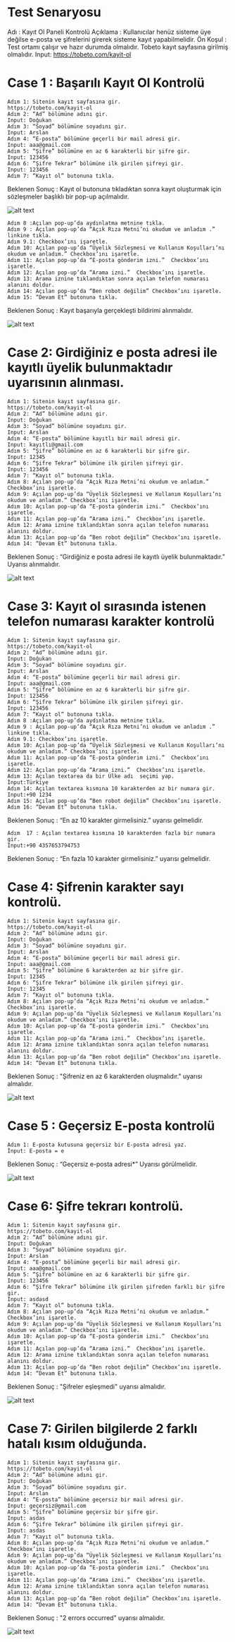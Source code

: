 # Test Senaryosu 
Adı : Kayıt Ol Paneli Kontrolü
Açıklama : Kullanıcılar henüz sisteme üye değilse e-posta ve şifrelerini girerek sisteme kayıt yapabilmelidir.
Ön Koşul : Test ortamı çalışır ve hazır durumda olmalıdır. Tobeto kayıt sayfasına girilmiş olmalıdır.
Input: https://tobeto.com/kayit-ol

# Case 1 : Başarılı Kayıt Ol Kontrolü
    Adım 1: Sitenin kayıt sayfasına gir.
    https://tobeto.com/kayit-ol
    Adım 2: “Ad” bölümüne adını gir.
    Input: Doğukan
    Adım 3: “Soyad” bölümüne soyadını gir.
    Input: Arslan
    Adım 4: “E-posta” bölümüne geçerli bir mail adresi gir.
    Input: aaa@gmail.com
    Adım 5: “Şifre” bölümüne en az 6 karakterli bir şifre gir.
    Input: 123456
    Adım 6: “Şifre Tekrar” bölümüne ilk girilen şifreyi gir.
    Input: 123456
    Adım 7: “Kayıt ol” butonuna tıkla.
Beklenen Sonuç : Kayıt ol butonuna tıkladıktan sonra kayıt oluşturmak için sözleşmeler başlıklı bir pop-up açılmalıdır.

  ![alt text](image.png)                 

    Adım 8 :Açılan pop-up’da aydınlatma metnine tıkla.
    Adım 9 : Açılan pop-up’da “Açık Rıza Metni’ni okudum ve anladım .” linkine tıkla. 
    Adım 9.1: Checkbox’ını işaretle.
    Adım 10: Açılan pop-up’da “Üyelik Sözleşmesi ve Kullanım Koşulları’nı okudum ve anladım.” Checkbox’ını işaretle.
    Adım 11: Açılan pop-up’da “E-posta gönderim izni.”  Checkbox’ını işaretle.
    Adım 12: Açılan pop-up’da “Arama izni.”  Checkbox’ını işaretle.
    Adım 13: Arama iznine tıklandıktan sonra açılan telefon numarası alanını doldur.
    Adım 14: Açılan pop-up’da “Ben robot değilim” Checkbox’ını işaretle.
    Adım 15: “Devam Et” butonuna tıkla.

Beklenen Sonuç : Kayıt başarıyla gerçekleşti bildirimi alınmalıdır.

![alt text](image-1.png)


# Case 2: Girdiğiniz e posta adresi ile kayıtlı üyelik bulunmaktadır uyarısının alınması.
    Adım 1: Sitenin kayıt sayfasına gir.
    https://tobeto.com/kayit-ol
    Adım 2: “Ad” bölümüne adını gir.
    Input: Doğukan
    Adım 3: “Soyad” bölümüne soyadını gir.
    Input: Arslan
    Adım 4: “E-posta” bölümüne kayıtlı bir mail adresi gir.
    Input: kayıtlı@gmail.com
    Adım 5: “Şifre” bölümüne en az 6 karakterli bir şifre gir.
    Input: 12345
    Adım 6: “Şifre Tekrar” bölümüne ilk girilen şifreyi gir.
    Input: 123456
    Adım 7: “Kayıt ol” butonuna tıkla.
    Adım 8: Açılan pop-up’da “Açık Rıza Metni’ni okudum ve anladım.” Checkbox’ını işaretle.
    Adım 9: Açılan pop-up’da “Üyelik Sözleşmesi ve Kullanım Koşulları’nı okudum ve anladım.” Checkbox’ını işaretle.
    Adım 10: Açılan pop-up’da “E-posta gönderim izni.”  Checkbox’ını işaretle.
    Adım 11: Açılan pop-up’da “Arama izni.”  Checkbox’ını işaretle.
    Adım 12: Arama iznine tıklandıktan sonra açılan telefon numarası alanını doldur.
    Adım 13: Açılan pop-up’da “Ben robot değilim” Checkbox’ını işaretle.
    Adım 14: “Devam Et” butonuna tıkla.


Beklenen Sonuç :   “Girdiğiniz e posta adresi ile kayıtlı üyelik bulunmaktadır.” Uyarısı alınmalıdır.

![alt text](image-5.png)


  
	
# Case 3: Kayıt ol sırasında istenen telefon numarası  karakter kontrolü
    Adım 1: Sitenin kayıt sayfasına gir.
    https://tobeto.com/kayit-ol
    Adım 2: “Ad” bölümüne adını gir.
    Input: Doğukan
    Adım 3: “Soyad” bölümüne soyadını gir.
    Input: Arslan
    Adım 4: “E-posta” bölümüne geçerli bir mail adresi gir.
    Input: aaa@gmail.com
    Adım 5: “Şifre” bölümüne en az 6 karakterli bir şifre gir.
    Input: 123456
    Adım 6: “Şifre Tekrar” bölümüne ilk girilen şifreyi gir.
    Input: 123456
    Adım 7: “Kayıt ol” butonuna tıkla.
    Adım 8 :Açılan pop-up’da aydınlatma metnine tıkla.
    Adım 9 : Açılan pop-up’da “Açık Rıza Metni’ni okudum ve anladım .” linkine tıkla. 
    Adım 9.1: Checkbox’ını işaretle.
    Adım 10: Açılan pop-up’da “Üyelik Sözleşmesi ve Kullanım Koşulları’nı okudum ve anladım.” Checkbox’ını işaretle.
    Adım 11: Açılan pop-up’da “E-posta gönderim izni.”  Checkbox’ını işaretle.
    Adım 12: Açılan pop-up’da “Arama izni.”  Checkbox’ını işaretle.
    Adım 13: Açılan textarea da bir Ülke adı  seçimi yap.
    İnput:Türkiye
    Adım 14: Açılan textarea kısmına 10 karakterden az bir numara gir.
    Input:+90 1234
    Adım 15: Açılan pop-up’da “Ben robot değilim” Checkbox’ını işaretle.
    Adım 16: “Devam Et” butonuna tıkla.

Beklenen Sonuç : “En az 10 karakter girmelisiniz.” uyarısı gelmelidir.

    Adım  17 : Açılan textarea kısmına 10 karakterden fazla bir numara gir.
    Input:+90 4357653794753

Beklenen Sonuç : “En fazla 10 karakter girmelisiniz.” uyarısı gelmelidir.


# Case 4: Şifrenin karakter sayı kontrolü.
    Adım 1: Sitenin kayıt sayfasına gir.
    https://tobeto.com/kayit-ol
    Adım 2: “Ad” bölümüne adını gir.
    Input: Doğukan
    Adım 3: “Soyad” bölümüne soyadını gir.
    Input: Arslan
    Adım 4: “E-posta” bölümüne geçerli bir mail adresi gir.
    Input: aaa@gmail.com
    Adım 5: “Şifre” bölümüne 6 karakterden az bir şifre gir.
    Input: 12345
    Adım 6: “Şifre Tekrar” bölümüne ilk girilen şifreyi gir.
    Input: 12345
    Adım 7: “Kayıt ol” butonuna tıkla.
    Adım 8: Açılan pop-up’da “Açık Rıza Metni’ni okudum ve anladım.” Checkbox’ını işaretle.
    Adım 9: Açılan pop-up’da “Üyelik Sözleşmesi ve Kullanım Koşulları’nı okudum ve anladım.” Checkbox’ını işaretle.
    Adım 10: Açılan pop-up’da “E-posta gönderim izni.”  Checkbox’ını işaretle.
    Adım 11: Açılan pop-up’da “Arama izni.”  Checkbox’ını işaretle.
    Adım 12: Arama iznine tıklandıktan sonra açılan telefon numarası alanını doldur.
    Adım 13: Açılan pop-up’da “Ben robot değilim” Checkbox’ını işaretle.
    Adım 14: “Devam Et” butonuna tıkla.

Beklenen Sonuç :   "Şifreniz en az 6 karakterden oluşmalıdır." uyarısı almalıdır.

![alt text](image-6.png)


# Case 5 : Geçersiz E-posta kontrolü 
	
    Adım 1: E-posta kutusuna geçersiz bir E-posta adresi yaz.
	İnput: E-posta = e

Beklenen Sonuç :   “Geçersiz e-posta adresi*” Uyarısı görülmelidir.

![alt text](image-4.png)
 



# Case 6: Şifre tekrarı kontrolü.
    Adım 1: Sitenin kayıt sayfasına gir.
    https://tobeto.com/kayit-ol
    Adım 2: “Ad” bölümüne adını gir.
    Input: Doğukan
    Adım 3: “Soyad” bölümüne soyadını gir.
    Input: Arslan
    Adım 4: “E-posta” bölümüne geçerli bir mail adresi gir.
    Input: aaa@gmail.com
    Adım 5: “Şifre” bölümüne en az 6 karakterli bir şifre gir.
    Input: 123456
    Adım 6: “Şifre Tekrar” bölümüne ilk girilen şifreden farklı bir şifre gir.
    Input: asdasd
    Adım 7: “Kayıt ol” butonuna tıkla.
    Adım 8: Açılan pop-up’da “Açık Rıza Metni’ni okudum ve anladım.” Checkbox’ını işaretle.
    Adım 9: Açılan pop-up’da “Üyelik Sözleşmesi ve Kullanım Koşulları’nı okudum ve anladım.” Checkbox’ını işaretle.
    Adım 10: Açılan pop-up’da “E-posta gönderim izni.”  Checkbox’ını işaretle.
    Adım 11: Açılan pop-up’da “Arama izni.”  Checkbox’ını işaretle.
    Adım 12: Arama iznine tıklandıktan sonra açılan telefon numarası alanını doldur.
    Adım 13: Açılan pop-up’da “Ben robot değilim” Checkbox’ını işaretle.
    Adım 14: “Devam Et” butonuna tıkla.
Beklenen Sonuç : "Şifreler eşleşmedi" uyarısı almalıdır.

![alt text](image-7.png)


 
# Case 7: Girilen bilgilerde 2 farklı hatalı kısım olduğunda.
    Adım 1: Sitenin kayıt sayfasına gir.
    https://tobeto.com/kayit-ol
    Adım 2: “Ad” bölümüne adını gir.
    Input: Doğukan
    Adım 3: “Soyad” bölümüne soyadını gir.
    Input: Arslan
    Adım 4: “E-posta” bölümüne geçersiz bir mail adresi gir.
    Input: geçersiz@gmail.com
    Adım 5: “Şifre” bölümüne geçersiz bir şifre gir.
    Input: asdas
    Adım 6: “Şifre Tekrar” bölümüne ilk girilen şifreyi gir.
    Input: asdas
    Adım 7: “Kayıt ol” butonuna tıkla.
    Adım 8: Açılan pop-up’da “Açık Rıza Metni’ni okudum ve anladım.” Checkbox’ını işaretle.
    Adım 9: Açılan pop-up’da “Üyelik Sözleşmesi ve Kullanım Koşulları’nı okudum ve anladım.” Checkbox’ını işaretle.
    Adım 10: Açılan pop-up’da “E-posta gönderim izni.”  Checkbox’ını işaretle.
    Adım 11: Açılan pop-up’da “Arama izni.”  Checkbox’ını işaretle.
    Adım 12: Arama iznine tıklandıktan sonra açılan telefon numarası alanını doldur.
    Adım 13: Açılan pop-up’da “Ben robot değilim” Checkbox’ını işaretle.
    Adım 14: “Devam Et” butonuna tıkla.

Beklenen Sonuç : "2 errors occurred" uyarısı almalıdır.
  

![alt text](image-8.png)
 

